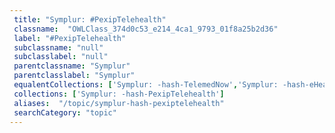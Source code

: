 ```yaml
--- 
 title: "Symplur: #PexipTelehealth" 
 classname:  "OWLClass_374d0c53_e214_4ca1_9793_01f8a25b2d36" 
 label: "#PexipTelehealth" 
 subclassname: "null" 
 subclasslabel: "null" 
 parentclassname: "Symplur" 
 parentclasslabel: "Symplur" 
 equalentCollections: ['Symplur: -hash-TelemedNow','Symplur: -hash-eHealth','Medigy: Ambulatory Live Video Telehealth','Medigy: Specialty Live Video Telehealth','Centers for Medicare & Medicaid Services (CMS): eHealth','Healthcare IT Today: Telemedicine & Remote Monitoring','Symplur: -hash-TelehealthForward','Symplur: -hash-telehealth','Healthcare IT News: Telemedicine','Medigy: Telemedicine','Symplur: -hash-telehealthtech13','Symplur: -hash-telemedicine','Medigy: Health System Live Video Telehealth','Symplur: -hash-VirtualHealth'] 
 collections: ['Symplur: -hash-PexipTelehealth']
 aliases:  "/topic/symplur-hash-pexiptelehealth"  
 searchCategory: "topic" 
---
```

